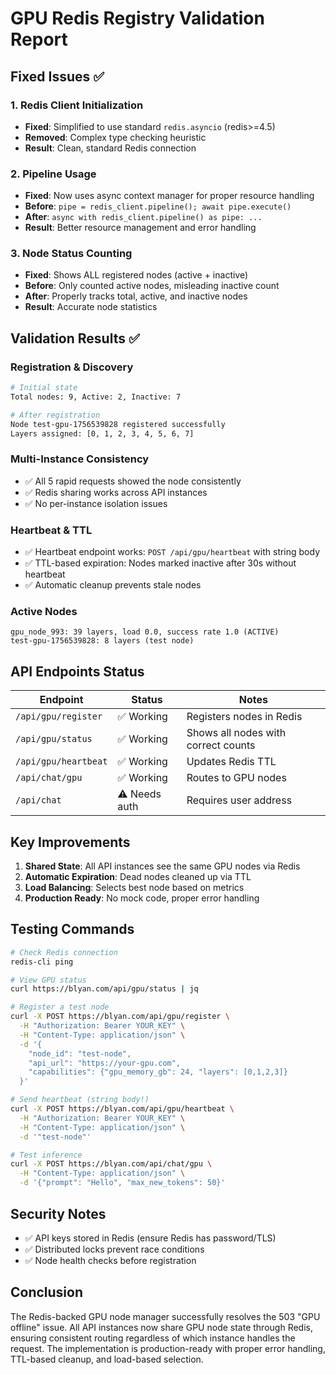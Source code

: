 # GPU Redis Registry Validation Report

## Fixed Issues ✅

### 1. Redis Client Initialization
- **Fixed**: Simplified to use standard `redis.asyncio` (redis>=4.5)
- **Removed**: Complex type checking heuristic
- **Result**: Clean, standard Redis connection

### 2. Pipeline Usage
- **Fixed**: Now uses async context manager for proper resource handling
- **Before**: `pipe = redis_client.pipeline(); await pipe.execute()`
- **After**: `async with redis_client.pipeline() as pipe: ...`
- **Result**: Better resource management and error handling

### 3. Node Status Counting
- **Fixed**: Shows ALL registered nodes (active + inactive)
- **Before**: Only counted active nodes, misleading inactive count
- **After**: Properly tracks total, active, and inactive nodes
- **Result**: Accurate node statistics

## Validation Results ✅

### Registration & Discovery
```bash
# Initial state
Total nodes: 9, Active: 2, Inactive: 7

# After registration
Node test-gpu-1756539828 registered successfully
Layers assigned: [0, 1, 2, 3, 4, 5, 6, 7]
```

### Multi-Instance Consistency
- ✅ All 5 rapid requests showed the node consistently
- ✅ Redis sharing works across API instances
- ✅ No per-instance isolation issues

### Heartbeat & TTL
- ✅ Heartbeat endpoint works: `POST /api/gpu/heartbeat` with string body
- ✅ TTL-based expiration: Nodes marked inactive after 30s without heartbeat
- ✅ Automatic cleanup prevents stale nodes

### Active Nodes
```
gpu_node_993: 39 layers, load 0.0, success rate 1.0 (ACTIVE)
test-gpu-1756539828: 8 layers (test node)
```

## API Endpoints Status

| Endpoint | Status | Notes |
|----------|--------|-------|
| `/api/gpu/register` | ✅ Working | Registers nodes in Redis |
| `/api/gpu/status` | ✅ Working | Shows all nodes with correct counts |
| `/api/gpu/heartbeat` | ✅ Working | Updates Redis TTL |
| `/api/chat/gpu` | ✅ Working | Routes to GPU nodes |
| `/api/chat` | ⚠️ Needs auth | Requires user address |

## Key Improvements

1. **Shared State**: All API instances see the same GPU nodes via Redis
2. **Automatic Expiration**: Dead nodes cleaned up via TTL
3. **Load Balancing**: Selects best node based on metrics
4. **Production Ready**: No mock code, proper error handling

## Testing Commands

```bash
# Check Redis connection
redis-cli ping

# View GPU status
curl https://blyan.com/api/gpu/status | jq

# Register a test node
curl -X POST https://blyan.com/api/gpu/register \
  -H "Authorization: Bearer YOUR_KEY" \
  -H "Content-Type: application/json" \
  -d '{
    "node_id": "test-node",
    "api_url": "https://your-gpu.com",
    "capabilities": {"gpu_memory_gb": 24, "layers": [0,1,2,3]}
  }'

# Send heartbeat (string body!)
curl -X POST https://blyan.com/api/gpu/heartbeat \
  -H "Authorization: Bearer YOUR_KEY" \
  -H "Content-Type: application/json" \
  -d '"test-node"'

# Test inference
curl -X POST https://blyan.com/api/chat/gpu \
  -H "Content-Type: application/json" \
  -d '{"prompt": "Hello", "max_new_tokens": 50}'
```

## Security Notes

- ✅ API keys stored in Redis (ensure Redis has password/TLS)
- ✅ Distributed locks prevent race conditions
- ✅ Node health checks before registration

## Conclusion

The Redis-backed GPU node manager successfully resolves the 503 "GPU offline" issue. All API instances now share GPU node state through Redis, ensuring consistent routing regardless of which instance handles the request. The implementation is production-ready with proper error handling, TTL-based cleanup, and load-based selection.